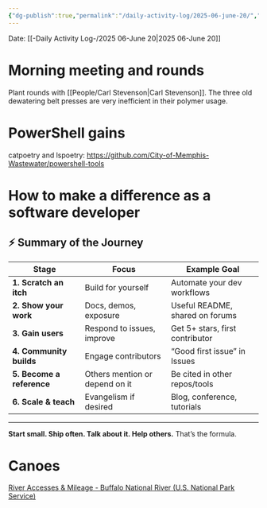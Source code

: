 ```yaml
---
{"dg-publish":true,"permalink":"/daily-activity-log/2025-06-june-20/","noteIcon":"","created":"2025-07-07T14:23:43.500-05:00"}
---
```


Date: [[-Daily Activity Log-/2025 06-June 20\|2025 06-June 20]]

# Morning meeting and rounds
Plant rounds with [[People/Carl Stevenson\|Carl Stevenson]]. The three old dewatering belt presses are very inefficient in their polymer usage. 

# PowerShell gains
catpoetry and lspoetry: https://github.com/City-of-Memphis-Wastewater/powershell-tools
# How to make a difference as a software developer
## ⚡ **Summary of the Journey**

|Stage|Focus|Example Goal|
|---|---|---|
|**1. Scratch an itch**|Build for yourself|Automate your dev workflows|
|**2. Show your work**|Docs, demos, exposure|Useful README, shared on forums|
|**3. Gain users**|Respond to issues, improve|Get 5+ stars, first contributor|
|**4. Community builds**|Engage contributors|“Good first issue” in Issues|
|**5. Become a reference**|Others mention or depend on it|Be cited in other repos/tools|
|**6. Scale & teach**|Evangelism if desired|Blog, conference, tutorials|

---


**Start small. Ship often. Talk about it. Help others.** That’s the formula.

# Canoes
[River Accesses & Mileage - Buffalo National River (U.S. National Park Service)](https://www.nps.gov/buff/planyourvisit/river-accesses-mileage.htm)

